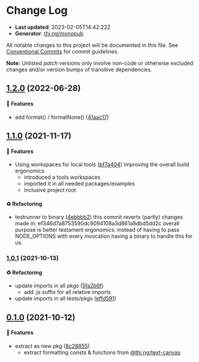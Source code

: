 # Change Log

- **Last updated**: 2023-02-05T14:42:22Z
- **Generator**: [thi.ng/monopub](https://thi.ng/monopub)

All notable changes to this project will be documented in this file.
See [Conventional Commits](https://conventionalcommits.org/) for commit guidelines.

**Note:** Unlisted _patch_ versions only involve non-code or otherwise excluded changes
and/or version bumps of transitive dependencies.

## [1.2.0](https://github.com/thi-ng/umbrella/tree/@thi.ng/text-format@1.2.0) (2022-06-28)

#### 🚀 Features

- add format() / formatNone() ([41aac17](https://github.com/thi-ng/umbrella/commit/41aac17))

## [1.1.0](https://github.com/thi-ng/umbrella/tree/@thi.ng/text-format@1.1.0) (2021-11-17)

#### 🚀 Features

- Using workspaces for local tools ([bf7a404](https://github.com/thi-ng/umbrella/commit/bf7a404))
  Improving the overall build ergonomics
  - introduced a tools workspaces
  - imported it in all needed packages/examples
  - inclusive project root

#### ♻️ Refactoring

- testrunner to binary ([4ebbbb2](https://github.com/thi-ng/umbrella/commit/4ebbbb2))
  this commit reverts (partly) changes made in:
  ef346d7a8753590dc9094108a3d861a8dbd5dd2c
  overall purpose is better testament ergonomics:
  instead of having to pass NODE_OPTIONS with every invocation
  having a binary to handle this for us.

### [1.0.1](https://github.com/thi-ng/umbrella/tree/@thi.ng/text-format@1.0.1) (2021-10-13)

#### ♻️ Refactoring

- update imports in all pkgs ([5fa2b6f](https://github.com/thi-ng/umbrella/commit/5fa2b6f))
  - add .js suffix for all relative imports
- update imports in all tests/pkgs ([effd591](https://github.com/thi-ng/umbrella/commit/effd591))

## [0.1.0](https://github.com/thi-ng/umbrella/tree/@thi.ng/text-format@0.1.0) (2021-10-12)

#### 🚀 Features

- extract as new pkg ([8c28655](https://github.com/thi-ng/umbrella/commit/8c28655))
  - extract formatting consts & functions from [@thi.ng/text-canvas](https://github.com/thi-ng/umbrella/tree/main/packages/text-canvas)
